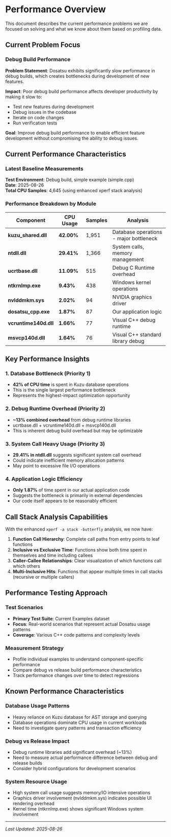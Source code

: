 # Performance Overview

This document describes the current performance problems we are focused on solving and what we know about them based on profiling data.

## Current Problem Focus

### Debug Build Performance

**Problem Statement**: Dosatsu exhibits significantly slow performance in debug builds, which creates bottlenecks during development of new features.

**Impact**: Poor debug build performance affects developer productivity by making it slow to:
- Test new features during development
- Debug issues in the codebase
- Iterate on code changes
- Run verification tests

**Goal**: Improve debug build performance to enable efficient feature development without compromising the ability to debug issues.

## Current Performance Characteristics

### Latest Baseline Measurements

**Test Environment**: Debug build, simple example (simple.cpp)  
**Date**: 2025-08-26  
**Total CPU Samples**: 4,645 (using enhanced xperf stack analysis)

### Performance Breakdown by Module

| Component | CPU Usage | Samples | Analysis |
|-----------|-----------|---------|----------|
| **kuzu_shared.dll** | **42.00%** | 1,951 | Database operations - major bottleneck |
| **ntdll.dll** | **29.41%** | 1,366 | System calls, memory management |
| **ucrtbase.dll** | **11.09%** | 515 | Debug C Runtime overhead |
| **ntkrnlmp.exe** | **9.43%** | 438 | Windows kernel operations |
| **nvlddmkm.sys** | **2.02%** | 94 | NVIDIA graphics driver |
| **dosatsu_cpp.exe** | **1.87%** | 87 | Our application logic |
| **vcruntime140d.dll** | **1.66%** | 77 | Visual C++ debug runtime |
| **msvcp140d.dll** | **1.64%** | 76 | Visual C++ standard library debug |

## Key Performance Insights

### 1. Database Bottleneck (Priority 1)
- **42% of CPU time** is spent in Kuzu database operations
- This is the single largest performance bottleneck
- Represents the highest-impact optimization opportunity

### 2. Debug Runtime Overhead (Priority 2)  
- **~13% combined overhead** from debug runtime libraries
- ucrtbase.dll + vcruntime140d.dll + msvcp140d.dll
- This is inherent debug build overhead but may be optimizable

### 3. System Call Heavy Usage (Priority 3)
- **29.41% in ntdll.dll** suggests significant system call overhead
- Could indicate inefficient memory allocation patterns
- May point to excessive file I/O operations

### 4. Application Logic Efficiency
- **Only 1.87%** of time spent in our actual application code
- Suggests the bottleneck is primarily in external dependencies
- Our code itself appears to be reasonably efficient

## Call Stack Analysis Capabilities

With the enhanced `xperf -a stack -butterfly` analysis, we now have:

1. **Function Call Hierarchy**: Complete call paths from entry points to leaf functions
2. **Inclusive vs Exclusive Time**: Functions show both time spent in themselves and time including callees
3. **Caller-Callee Relationships**: Clear visualization of which functions call which others
4. **Multi-Inclusive Hits**: Functions that appear multiple times in call stacks (recursive or multiple callers)

## Performance Testing Approach

### Test Scenarios
- **Primary Test Suite**: Current Examples dataset
- **Focus**: Real-world scenarios that represent actual Dosatsu usage patterns
- **Coverage**: Various C++ code patterns and complexity levels

### Measurement Strategy
- Profile individual examples to understand component-specific performance
- Compare debug vs release build performance characteristics
- Track performance changes over time to detect regressions

## Known Performance Characteristics

### Database Usage Patterns
- Heavy reliance on Kuzu database for AST storage and querying
- Database operations dominate CPU usage in current workloads
- Need to investigate query patterns and transaction efficiency

### Debug vs Release Impact
- Debug runtime libraries add significant overhead (~13%)
- Need to measure actual performance difference between debug and release builds
- Consider hybrid configurations for development scenarios

### System Resource Usage
- High system call usage suggests memory/IO intensive operations
- Graphics driver involvement (nvlddmkm.sys) indicates possible UI rendering overhead
- Kernel time (ntkrnlmp.exe) shows significant Windows system involvement

---

*Last Updated: 2025-08-26*

